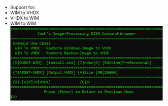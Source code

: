 - Support for:
- WIM to VHDX
- VHDX to WIM
- WIM to WIM
![Alt text](/png/ImageProc.png "ImageProc")

